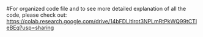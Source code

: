 #For organized code file and to see more detailed explanation of all the code, please check out: 
https://colab.research.google.com/drive/14bFDLltlrot3NPLmRtPkWQ99tCTleBEq?usp=sharing
